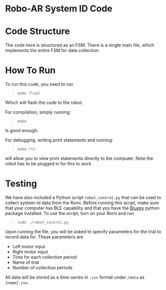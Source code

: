 Robo-AR System ID Code
================

# Code Structure

The code here is structured as an FSM. There is a single main file, which implements the entire FSM for data collection. 

# How To Run

To run this code, you need to run 

> `make flash` 

Which will flash the code to the robot. 

For compilation, simply running: 

> `make` 

Is good enough. 

For debugging, writing print statements and running: 

> `make rtt` 

will allow you to view print statements directly to the computer. Note the robot has to be plugged in for this to work.


# Testing

We have also included a Python script `robot_control.py` that can be used to collect system-id data from the Romi. Before running this script, make sure that your computer has BLE capability and that you have the [Bluepy](https://github.com/IanHarvey/bluepy) python package installed. To use the script, turn on your Romi and run

> `sudo ./robot_control.py`

Upon running the file, you will be asked to specify parameters for the trial to record data for. These parameters are
- Left motor input
- Right motor input
- Time for each collection period
- Name of trial
- Number of collection periods

All data will be stored as a time-series in `.csv` format under `/data` as `{name}.csv`.



